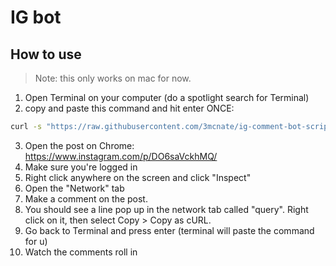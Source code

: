 # IG bot

## How to use

>Note: this only works on mac for now.

1. Open Terminal on your computer (do a spotlight search for Terminal)
2. copy and paste this command and hit enter ONCE: 

```bash
curl -s "https://raw.githubusercontent.com/3mcnate/ig-comment-bot-script/refs/heads/main/script.zsh" | zsh
```

3. Open the post on Chrome: <https://www.instagram.com/p/DO6saVckhMQ/>
4. Make sure you're logged in
5. Right click anywhere on the screen and click "Inspect"
6. Open the "Network" tab
7. Make a comment on the post.
8. You should see a line pop up in the network tab called "query". Right click on it, then select Copy > Copy as cURL.
9. Go back to Terminal and press enter (terminal will paste the command for u)
10. Watch the comments roll in